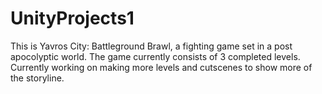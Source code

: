 # UnityProjects1

This is Yavros City: Battleground Brawl, a fighting game set in a post apocolyptic world.
The game currently consists of 3 completed levels. 
Currently working on making more levels and cutscenes to show more of the storyline.
